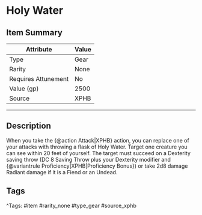 # Holy Water

## Item Summary

| Attribute            | Value                        |
|----------------------|------------------------------|
| Type                 | Gear |
| Rarity               | None             |
| Requires Attunement  | No                |
| Value (gp)           | 2500    |
| Source               | XPHB |

---

## Description

When you take the {@action Attack|XPHB} action, you can replace one of your attacks with throwing a flask of Holy Water. Target one creature you can see within 20 feet of yourself. The target must succeed on a Dexterity saving throw (DC 8 Saving Throw plus your Dexterity modifier and {@variantrule Proficiency|XPHB|Proficiency Bonus}) or take 2d8 damage Radiant damage if it is a Fiend or an Undead.

## Tags

^Tags: #item #rarity_none #type_gear #source_xphb